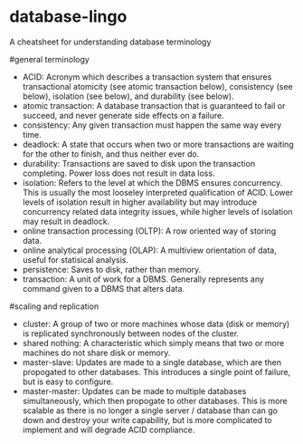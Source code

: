 # database-lingo
A cheatsheet for understanding database terminology

#general terminology
- ACID: Acronym which describes a transaction system that ensures transactional atomicity (see atomic transaction below), consistency (see below), isolation (see below), and durability (see below).
- atomic transaction: A database transaction that is guaranteed to fail or succeed, and never generate side effects on a failure.
- consistency: Any given transaction must happen the same way every time.
- deadlock: A state that occurs when two or more transactions are waiting for the other to finish, and thus neither ever do.
- durability: Transactions are saved to disk upon the transaction completing. Power loss does not result in data loss.
- isolation: Refers to the level at which the DBMS ensures concurrency. This is usually the most looseley interpreted qualification of ACID. Lower levels of isolation result in higher availability but may introduce concurrency related data integrity issues, while higher levels of isolation may result in deadlock.
- online transaction processing (OLTP): A row oriented way of storing data.
- online analytical processing (OLAP): A multiview orientation of data, useful for statisical analysis.
- persistence: Saves to disk, rather than memory.
- transaction: A unit of work for a DBMS. Generally represents any command given to a DBMS that alters data.

#scaling and replication
- cluster: A group of two or more machines whose data (disk or memory) is replicated synchronously between nodes of the cluster.
- shared nothing: A characteristic which simply means that two or more machines do not share disk or memory.
- master-slave: Updates are made to a single database, which are then propogated to other databases. This introduces a single point of failure, but is easy to configure.
- master-master: Updates can be made to multiple databases simultaneously, which then propogate to other databases. This is more scalable as there is no longer a single server / database than can go down and destroy your write capability, but is more complicated to implement and will degrade ACID compliance.
